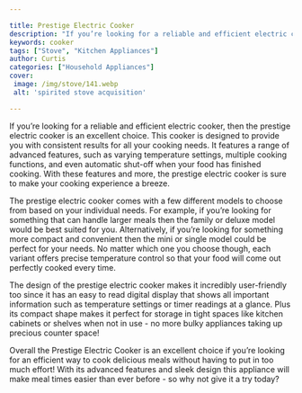 ```yaml
---

title: Prestige Electric Cooker
description: "If you’re looking for a reliable and efficient electric cooker, then the prestige electric cooker is an excellent choice. This coo...find out now"
keywords: cooker
tags: ["Stove", "Kitchen Appliances"]
author: Curtis
categories: ["Household Appliances"]
cover: 
 image: /img/stove/141.webp
 alt: 'spirited stove acquisition'

---
```


If you’re looking for a reliable and efficient electric cooker, then the prestige electric cooker is an excellent choice. This cooker is designed to provide you with consistent results for all your cooking needs. It features a range of advanced features, such as varying temperature settings, multiple cooking functions, and even automatic shut-off when your food has finished cooking. With these features and more, the prestige electric cooker is sure to make your cooking experience a breeze.

The prestige electric cooker comes with a few different models to choose from based on your individual needs. For example, if you’re looking for something that can handle larger meals then the family or deluxe model would be best suited for you. Alternatively, if you’re looking for something more compact and convenient then the mini or single model could be perfect for your needs. No matter which one you choose though, each variant offers precise temperature control so that your food will come out perfectly cooked every time. 

The design of the prestige electric cooker makes it incredibly user-friendly too since it has an easy to read digital display that shows all important information such as temperature settings or timer readings at a glance. Plus its compact shape makes it perfect for storage in tight spaces like kitchen cabinets or shelves when not in use - no more bulky appliances taking up precious counter space! 

Overall the Prestige Electric Cooker is an excellent choice if you’re looking for an efficient way to cook delicious meals without having to put in too much effort! With its advanced features and sleek design this appliance will make meal times easier than ever before - so why not give it a try today?
